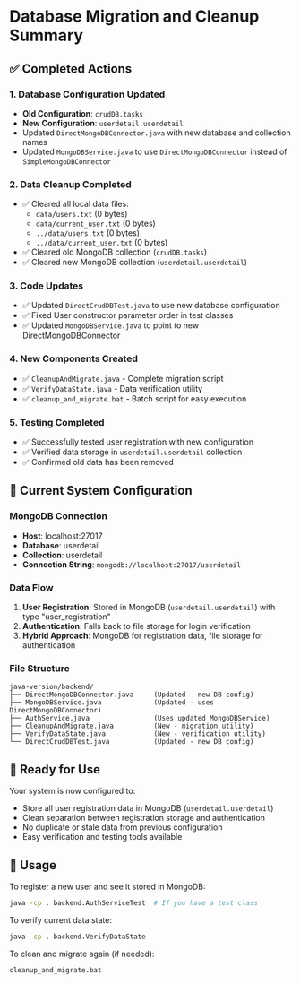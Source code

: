 # Database Migration and Cleanup Summary

## ✅ Completed Actions

### 1. Database Configuration Updated
- **Old Configuration**: `crudDB.tasks`
- **New Configuration**: `userdetail.userdetail`
- Updated `DirectMongoDBConnector.java` with new database and collection names
- Updated `MongoDBService.java` to use `DirectMongoDBConnector` instead of `SimpleMongoDBConnector`

### 2. Data Cleanup Completed
- ✅ Cleared all local data files:
  - `data/users.txt` (0 bytes)
  - `data/current_user.txt` (0 bytes)
  - `../data/users.txt` (0 bytes)
  - `../data/current_user.txt` (0 bytes)
- ✅ Cleared old MongoDB collection (`crudDB.tasks`)
- ✅ Cleared new MongoDB collection (`userdetail.userdetail`)

### 3. Code Updates
- ✅ Updated `DirectCrudDBTest.java` to use new database configuration
- ✅ Fixed User constructor parameter order in test classes
- ✅ Updated `MongoDBService.java` to point to new DirectMongoDBConnector

### 4. New Components Created
- ✅ `CleanupAndMigrate.java` - Complete migration script
- ✅ `VerifyDataState.java` - Data verification utility
- ✅ `cleanup_and_migrate.bat` - Batch script for easy execution

### 5. Testing Completed
- ✅ Successfully tested user registration with new configuration
- ✅ Verified data storage in `userdetail.userdetail` collection
- ✅ Confirmed old data has been removed

## 🔧 Current System Configuration

### MongoDB Connection
- **Host**: localhost:27017
- **Database**: userdetail  
- **Collection**: userdetail
- **Connection String**: `mongodb://localhost:27017/userdetail`

### Data Flow
1. **User Registration**: Stored in MongoDB (`userdetail.userdetail`) with type "user_registration"
2. **Authentication**: Falls back to file storage for login verification
3. **Hybrid Approach**: MongoDB for registration data, file storage for authentication

### File Structure
```
java-version/backend/
├── DirectMongoDBConnector.java     (Updated - new DB config)
├── MongoDBService.java             (Updated - uses DirectMongoDBConnector)
├── AuthService.java                (Uses updated MongoDBService)
├── CleanupAndMigrate.java          (New - migration utility)
├── VerifyDataState.java            (New - verification utility)
└── DirectCrudDBTest.java           (Updated - new DB config)
```

## 🚀 Ready for Use

Your system is now configured to:
- Store all user registration data in MongoDB (`userdetail.userdetail`)
- Clean separation between registration storage and authentication
- No duplicate or stale data from previous configuration
- Easy verification and testing tools available

## 📝 Usage

To register a new user and see it stored in MongoDB:
```bash
java -cp . backend.AuthServiceTest  # If you have a test class
```

To verify current data state:
```bash
java -cp . backend.VerifyDataState
```

To clean and migrate again (if needed):
```bash
cleanup_and_migrate.bat
```